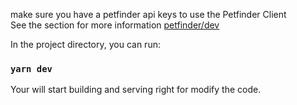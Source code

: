 make sure you have a petfinder api keys to use the Petfinder Client<br>
See the section for more information [petfinder/dev](https://www.petfinder.com/developers/)<br>

In the project directory, you can run:

### `yarn dev`
Your will start building and serving right for modify the code.<br>

